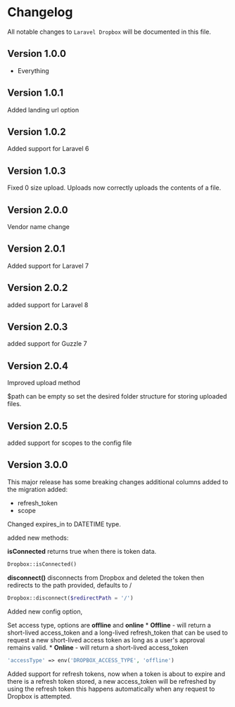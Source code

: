 # Changelog

All notable changes to `Laravel Dropbox` will be documented in this file.

## Version 1.0.0

- Everything

## Version 1.0.1

Added landing url option

## Version 1.0.2

Added support for Laravel 6

## Version 1.0.3

Fixed 0 size upload. Uploads now correctly uploads the contents of a file.

## Version 2.0.0

Vendor name change

## Version 2.0.1

Added support for Laravel 7

## Version 2.0.2

added support for Laravel 8

## Version 2.0.3

added support for Guzzle 7

## Version 2.0.4

Improved upload method

$path can be empty so set the desired folder structure for storing uploaded files.

## Version 2.0.5

added support for scopes to the config file

## Version 3.0.0

This major release has some breaking changes additional columns added to the migration added:
* refresh_token
* scope

Changed expires_in to DATETIME type.

added new methods:

**isConnected** returns true when there is token data.

```php
Dropbox::isConnected()
```

**disconnect()** disconnects from Dropbox and deleted the token then redirects to the path provided, defaults to /

```php
Dropbox::disconnect($redirectPath = '/')
```

Added new config option, 

Set access type, options are **offline** and **online**
     * **Offline** - will return a short-lived access_token and a long-lived refresh_token that can be used to request a new short-lived access token as long as a user's approval remains valid.
     * **Online** - will return a short-lived access_token 

```php
'accessType' => env('DROPBOX_ACCESS_TYPE', 'offline')
```

Added support for refresh tokens, now when a token is about to expire and there is a refresh token stored, a new access_token will be refreshed by using the refresh token this happens automatically when any request to Dropbox is attempted.
